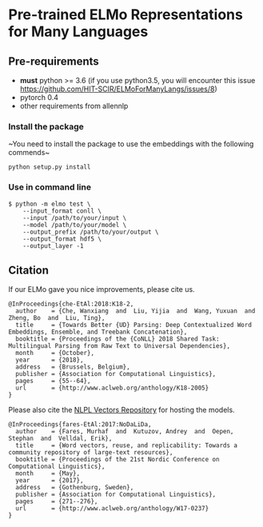 Pre-trained ELMo Representations for Many Languages
===================================================

## Pre-requirements

* **must** python >= 3.6 (if you use python3.5, you will encounter this issue https://github.com/HIT-SCIR/ELMoForManyLangs/issues/8)
* pytorch 0.4
* other requirements from allennlp

### Install the package

~You need to install the package to use the embeddings with the following commends~
```
python setup.py install
```

### Use in command line

```
$ python -m elmo test \
    --input_format conll \
    --input /path/to/your/input \
    --model /path/to/your/model \
    --output_prefix /path/to/your/output \
    --output_format hdf5 \
    --output_layer -1
```

## Citation

If our ELMo gave you nice improvements, please cite us.

```
@InProceedings{che-EtAl:2018:K18-2,
  author    = {Che, Wanxiang  and  Liu, Yijia  and  Wang, Yuxuan  and  Zheng, Bo  and  Liu, Ting},
  title     = {Towards Better {UD} Parsing: Deep Contextualized Word Embeddings, Ensemble, and Treebank Concatenation},
  booktitle = {Proceedings of the {CoNLL} 2018 Shared Task: Multilingual Parsing from Raw Text to Universal Dependencies},
  month     = {October},
  year      = {2018},
  address   = {Brussels, Belgium},
  publisher = {Association for Computational Linguistics},
  pages     = {55--64},
  url       = {http://www.aclweb.org/anthology/K18-2005}
}
```

Please also cite the
[NLPL Vectors Repository](http://wiki.nlpl.eu/index.php/Vectors/home)
for hosting the models.
```
@InProceedings{fares-EtAl:2017:NoDaLiDa,
  author    = {Fares, Murhaf  and  Kutuzov, Andrey  and  Oepen, Stephan  and  Velldal, Erik},
  title     = {Word vectors, reuse, and replicability: Towards a community repository of large-text resources},
  booktitle = {Proceedings of the 21st Nordic Conference on Computational Linguistics},
  month     = {May},
  year      = {2017},
  address   = {Gothenburg, Sweden},
  publisher = {Association for Computational Linguistics},
  pages     = {271--276},
  url       = {http://www.aclweb.org/anthology/W17-0237}
}
```
